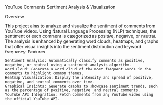 YouTube Comments Sentiment Analysis & Visualization

Overview

This project aims to analyze and visualize the sentiment of comments from YouTube videos. Using Natural Language Processing (NLP) techniques, the sentiment of each comment is categorized as positive, negative, or neutral. The analysis is enhanced by generating word clouds, heatmaps, and graphs that offer visual insights into the sentiment distribution and keyword frequency.
Features

    Sentiment Analysis: Automatically classify comments as positive, negative, or neutral using a sentiment analysis algorithm.
    Word Cloud: Generate a word cloud of the most frequent words in the comments to highlight common themes.
    Heatmap Visualization: Display the intensity and spread of positive, negative, and neutral comments over time.
    Graphical Insights: Generate graphs to showcase sentiment trends, such as the percentage of positive, negative, and neutral comments.
    YouTube API Integration: Fetch comments from any YouTube video using the official YouTube API.
